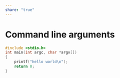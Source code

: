 ```yaml
---  
share: "true"  
---  
```

# Command line arguments  
  
```C  
#include <stdio.h>  
int main(int argc, char *argv[])  
{  
	printf("hello world\n");  
	return 0;  
}  
```  
